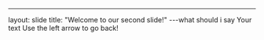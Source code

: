 ---
layout: slide
title: "Welcome to our second slide!"
---what should i say
Your text
Use the left arrow to go back!
